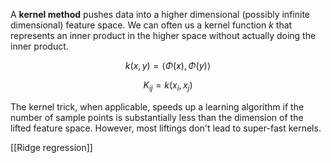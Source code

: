 A **kernel method** pushes data into a higher dimensional (possibly infinite dimensional) feature space. We can often us a kernel function $k$ that represents an inner product in the higher space without actually doing the inner product.

$$
k(x, y) = \langle \Phi(x), \Phi(y) \rangle
$$

$$
K_{ij} = k(x_i, x_j)
$$

The kernel trick, when applicable, speeds up a learning algorithm if the number of sample points is substantially less than the dimension of the lifted feature space. However, most liftings don't lead to super-fast kernels.

[[Ridge regression]]